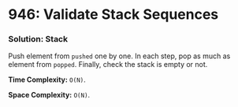 # 946: Validate Stack Sequences

### Solution: Stack
Push element from `pushed` one by one. In each step, pop as much as element from `popped`. Finally, check the stack is empty or not.

**Time Complexity:** `O(N)`.

**Space Complexity:** `O(N)`.